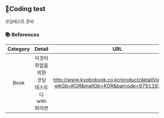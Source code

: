## 📂Coding test
코딩테스트 준비

### 📚 References
| Category | Detail | URL |
| :------: | :------------: | :--: | 
| Book | 이것이 취업을 위한 코딩 테스트다 with 파이썬 | http://www.kyobobook.co.kr/product/detailViewKor.laf?ejkGb=KOR&mallGb=KOR&barcode=9791162243077 |
